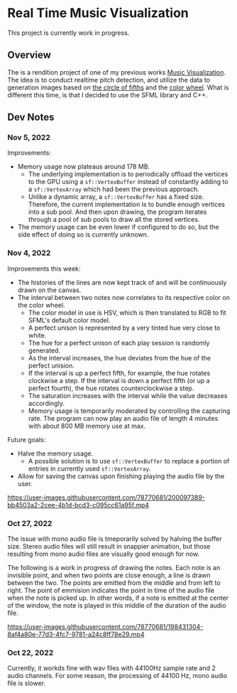 # Real Time Music Visualization

This project is currently work in progress.

## Overview

The is a rendition project of one of my previous works [Music Visualization](https://github.com/BenWeiTang/Music-Visualization). The idea is to conduct realtime pitch detection, and utilize the data to generation images based on [the circle of fifths](https://en.wikipedia.org/wiki/Circle_of_fifths) and the [color wheel](https://en.wikipedia.org/wiki/Color_wheel). What is different this time, is that I decided to use the SFML library and C++.

## Dev Notes

### Nov 5, 2022

Improvements:
- Memory usage now plateaus around 178 MB.
  - The underlying implementation is to periodically offload the vertices to the GPU using a `sf::VertexBuffer` instead of constantly adding to a `sf::VertexArray` which had been the previous approach.
  - Unlike a dynamic array, a `sf::VertexBuffer` has a fixed size. Therefore, the current implementation is to bundle enough vertices into a sub pool. And then upon drawing, the program iterates through a pool of sub pools to draw all the stored vertices. 
- The memory usage can be even lower if configured to do so, but the side effect of doing so is currently unknown.

### Nov 4, 2022

Improvements this week:
- The histories of the lines are now kept track of and will be continuously drawn on the canvas.
- The interval between two notes now correlates to its respective color on the color wheel.
  - The color model in use is HSV, which is then translated to RGB to fit SFML's default color model.
  - A perfect unison is represented by a very tinted hue very close to white.
  - The hue for a perfect unison of each play session is randomly generated.
  - As the interval increases, the hue deviates from the hue of the perfect unision.
  - If the interval is up a perfect fifth, for example, the hue rotates clockwise a step. If the interval is down a perfect fifth (or up a perfect fourth), the hue rotates counterclockwise a step.
  - The saturation increases with the interval while the value decreases accordingly.
  - Memory usage is temporarily moderated by controlling the capturing rate. The program can now play an audio file of length 4 minutes with about 800 MB memory use at max.

Future goals:
- Halve the memory usage.
  - A possible solution is to use `sf::VertexBuffer` to replace a portion of entries in currently used `sf::VertexArray`.
- Allow for saving the canvas upon finishing playing the audio file by the user.

https://user-images.githubusercontent.com/78770681/200097389-bb4503a2-2cee-4b1d-bcd3-c095cc61a95f.mp4

### Oct 27, 2022

The issue with mono audio file is tmeporarily solved by halving the buffer size. Stereo audio files will still result in snappier animation, but those resulting from mono audio files are visually good enough for now.

The following is a work in progress of drawing the notes. Each note is an invisible point, and when two points are close enough, a line is drawn between the two. The points are emitted from the middle and from left to right. The point of emmision indicates the point in time of the audio file when the note is picked up. In other words, if a note is emitted at the center of the window, the note is played in this middle of the duration of the audio file. 

https://user-images.githubusercontent.com/78770681/198431304-8af4a80e-77d3-4fc7-9781-a24c8ff78e29.mp4

### Oct 22, 2022

Currently, it workds fine with wav files with 44100Hz sample rate and 2 audio channels. For some reason, the processing of 44100 Hz, mono audio file is slower.
